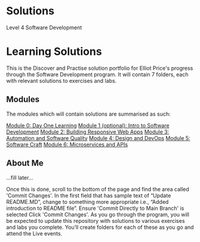 # Solutions
Level 4 Software Development

# Learning Solutions
This is the Discover and Practise solution portfolio for Elliot Price's progress through the Software Development program. It will contain 7 folders, each with relevant solutions to exercises and labs.

## Modules

The modules which will contain solutions are summarised as such:

[Module 0: Day One Learning](./DayOneLearning)
[Module 1 (optional): Intro to Software Development](./Module1)
[Module 2: Building Responsive Web Apps](./Module2)
[Module 3: Automation and Software Quality](./Module3)
[Module 4: Design and DevOps](./Module4)
[Module 5: Software Craft](./Module5)
[Module 6: Microservices and APIs](./Module6) 

## About Me

...fill later...

Once this is done, scroll to the bottom of the page and find the area called 'Commit Changes'. In the first field that has sample text of “Update README.MD”, change to something more appropriate i.e., “Added introduction to README file”.
Ensure 'Commit Directly to Main Branch' is selected
Click 'Commit Changes'.
As you go through the program, you will be expected to update this repository with solutions to various exercises and labs you complete. You’ll create folders for each of these as you go and attend the Live events.
